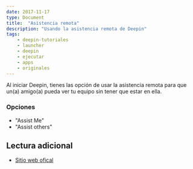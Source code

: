 ```yaml
---
date: 2017-11-17
type: Document
title:  "Asistencia remota"
description: "Usando la asistencia remota de Deepin"
tags:
    - deepin-tutoriales
    - launcher
    - deepin
    - ejecutar
    - apps
    - originales
---
```


Al iniciar Deepin, tienes las opción de usar la asistencia remota para que un(a) amigo(a) pueda ver tu equipo sin tener que estar en ella.

### Opciones
* "Assist Me"
* "Assist others"

## Lectura adicional

* [Sitio web ofical](https://www.deepin.org/es/original/deepin-remote-assistance/)

